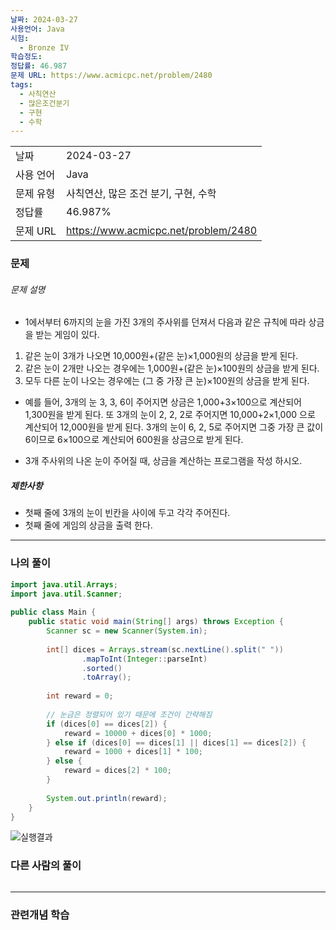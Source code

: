 ```yaml
---
날짜: 2024-03-27
사용언어: Java
시험:
  - Bronze IV
학습정도: 
정답률: 46.987
문제 URL: https://www.acmicpc.net/problem/2480
tags:
  - 사칙연산
  - 많은조건분기
  - 구현
  - 수학
---
```

|        |                                      |
| ------ | ------------------------------------ |
| 날짜     | 2024-03-27                           |
| 사용 언어  | Java                                 |
| 문제 유형  | 사칙연산, 많은 조건 분기, 구현, 수학               |
| 정답률    | 46.987%                              |
| 문제 URL | https://www.acmicpc.net/problem/2480 |

### 문제

###### 문제 설명
- 1에서부터 6까지의 눈을 가진 3개의 주사위를 던져서 다음과 같은 규칙에 따라 상금을 받는 게임이 있다.

1. 같은 눈이 3개가 나오면 10,000원+(같은 눈)×1,000원의 상금을 받게 된다.
2. 같은 눈이 2개만 나오는 경우에는 1,000원+(같은 눈)×100원의 상금을 받게 된다.
3. 모두 다른 눈이 나오는 경우에는 (그 중 가장 큰 눈)×100원의 상금을 받게 된다.

- 예를 들어, 3개의 눈 3, 3, 6이 주어지면 상금은 1,000+3×100으로 계산되어 1,300원을 받게 된다. 또 3개의 눈이 2, 2, 2로 주어지면 10,000+2×1,000 으로 계산되어 12,000원을 받게 된다. 3개의 눈이 6, 2, 5로 주어지면 그중 가장 큰 값이 6이므로 6×100으로 계산되어 600원을 상금으로 받게 된다.

- 3개 주사위의 나온 눈이 주어질 때, 상금을 계산하는 프로그램을 작성 하시오.
##### 제한사항
- 첫째 줄에 3개의 눈이 빈칸을 사이에 두고 각각 주어진다.
- 첫째 줄에 게임의 상금을 출력 한다.

---

### 나의 풀이
``` Java
import java.util.Arrays;  
import java.util.Scanner;  
  
public class Main {  
    public static void main(String[] args) throws Exception {  
        Scanner sc = new Scanner(System.in);  
  
        int[] dices = Arrays.stream(sc.nextLine().split(" "))  
                .mapToInt(Integer::parseInt)  
                .sorted()  
                .toArray();  
  
        int reward = 0;  
  
        // 눈금은 정렬되어 있기 때문에 조건이 간략해짐  
        if (dices[0] == dices[2]) {  
            reward = 10000 + dices[0] * 1000;  
        } else if (dices[0] == dices[1] || dices[1] == dices[2]) {  
            reward = 1000 + dices[1] * 100;  
        } else {  
            reward = dices[2] * 100;  
        }  
  
        System.out.println(reward);  
    }  
}
```

![실행결과](/assets/CodingTest/B2480.png)
### 다른 사람의 풀이

```java

```

---
### 관련개념 학습
